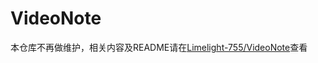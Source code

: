 # VideoNote
本仓库不再做维护，相关内容及README请在[Limelight-755/VideoNote](https://github.com/Limelight-755/VideoNote)查看
